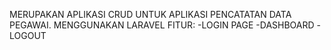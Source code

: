 MERUPAKAN APLIKASI CRUD UNTUK APLIKASI PENCATATAN DATA PEGAWAI.
MENGGUNAKAN LARAVEL
FITUR:
-LOGIN PAGE
-DASHBOARD
-LOGOUT
